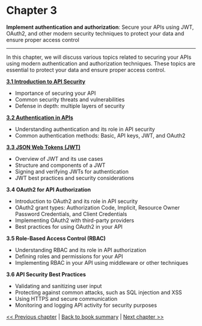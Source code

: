 # Chapter 3
**Implement authentication and authorization**: Secure your APIs using JWT, OAuth2, and other modern security techniques to protect your data and ensure proper access control

***

In this chapter, we will discuss various topics related to securing your APIs using modern authentication and authorization techniques. These topics are essential to protect your data and ensure proper access control.

[**3.1 Introduction to API Security**](3.1-introduction-to-api-security.md)
- Importance of securing your API
- Common security threats and vulnerabilities
- Defense in depth: multiple layers of security

[**3.2 Authentication in APIs**](3.2-authentication-in-apis.md)
- Understanding authentication and its role in API security
- Common authentication methods: Basic, API keys, JWT, and OAuth2

[**3.3 JSON Web Tokens (JWT)**](3.3-json-web-tokens-jwt.md)
- Overview of JWT and its use cases
- Structure and components of a JWT
- Signing and verifying JWTs for authentication
- JWT best practices and security considerations

**3.4 OAuth2 for API Authorization**
- Introduction to OAuth2 and its role in API security
- OAuth2 grant types: Authorization Code, Implicit, Resource Owner Password Credentials, and Client Credentials
- Implementing OAuth2 with third-party providers
- Best practices for using OAuth2 in your API

**3.5 Role-Based Access Control (RBAC)**
- Understanding RBAC and its role in API authorization
- Defining roles and permissions for your API
- Implementing RBAC in your API using middleware or other techniques

**3.6 API Security Best Practices**
- Validating and sanitizing user input
- Protecting against common attacks, such as SQL injection and XSS
- Using HTTPS and secure communication
- Monitoring and logging API activity for security purposes

[<< Previous chapter](../chapter-2/Readme.md) | [Back to book summary](../Readme.md) | [Next chapter >>](../chapter-3/Readme.md)